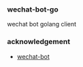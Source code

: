 ### wechat-bot-go

wechat bot golang client

### acknowledgement

- [wechat-bot](https://github.com/cixingguangming55555/wechat-bot)